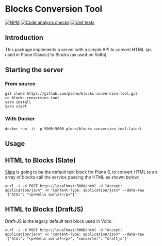 # Blocks Conversion Tool

[![NPM](https://img.shields.io/npm/v/@plone/blocks-conversion-tool.svg)](https://www.npmjs.com/package/@plone/blocks-conversion-tool)
[![Code analysis checks](https://github.com/plone/blocks-conversion-tool/actions/workflows/code.yml/badge.svg)](https://github.com/plone/blocks-conversion-tool/actions/workflows/code.yml)
[![Unit tests](https://github.com/plone/blocks-conversion-tool/actions/workflows/unit.yml/badge.svg)](https://github.com/plone/blocks-conversion-tool/actions/workflows/unit.yml)

## Introduction

This package implements a server with a simple API to convert HTML (as used in Plone Classic) to Blocks (as used on Volto).

## Starting the server

### From source

```shell
git clone https://github.com/plone/blocks-conversion-tool.git
cd blocks-conversion-tool
yarn install
yarn start
```

### With Docker

```shell
docker run -it -p 5000:5000 plone/blocks-conversion-tool:latest
```

## Usage

## HTML to Blocks (Slate)

[Slate](https://github.com/eea/volto-slate) is going to be the default text block for Plone 6, to convert HTML to an array of blocks call the service passing the HTML as shown below:

```shell
curl -i -X POST http://localhost:5000/html -H "Accept: application/json" -H "Content-Type: application/json" --data-raw '{"html": "<p>Hello world!</p>"}'
```

## HTML to Blocks (DraftJS)

Draft-JS is the legacy default text block used in Volto.

```shell
curl -i -X POST http://localhost:5000/html -H "Accept: application/json" -H "Content-Type: application/json" --data-raw '{"html": "<p>Hello world!</p>", "converter": "draftjs"}'
```
